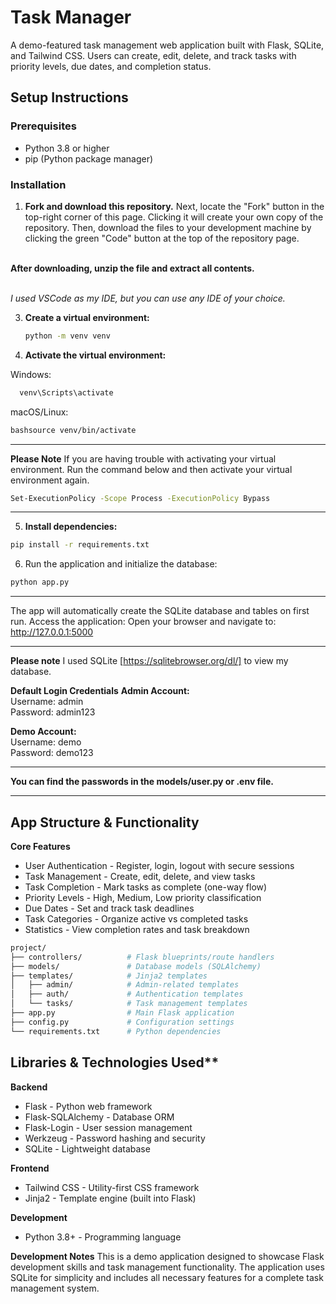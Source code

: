 # Task Manager

A demo-featured task management web application built with Flask, SQLite, and Tailwind CSS. Users can create, edit, delete, and track tasks with priority levels, due dates, and completion status.

## **Setup Instructions**

### **Prerequisites**
- Python 3.8 or higher
- pip (Python package manager)

### **Installation**
1. **Fork and download this repository.**
Next, locate the "Fork" button in the top-right corner of this page. Clicking it will create your own copy of the repository. Then, download the files to your development machine by clicking the green "Code" button at the top of the repository page.

<br>**After downloading, unzip the file and extract all contents.**

<br>*I used VSCode as my IDE, but you can use any IDE of your choice.*  


3. **Create a virtual environment:**
    ```bash
   python -m venv venv

4. **Activate the virtual environment:**

Windows:
```bash
  venv\Scripts\activate
```

macOS/Linux:
```bash
bashsource venv/bin/activate
```
-----------------------------------------------------
**Please Note**
If you are having trouble with activating your virtual environment.
Run the command below and then activate your virtual environment again.
```bash
Set-ExecutionPolicy -Scope Process -ExecutionPolicy Bypass
```
----------------------------------------------------------

5. **Install dependencies:**
```bash
pip install -r requirements.txt
```

6. Run the application and initialize the database:
```bash
python app.py
```
______________________________________________________________________________
The app will automatically create the SQLite database and tables on first run.
Access the application:
Open your browser and navigate to: http://127.0.0.1:5000
______________________________________________________________________________
**Please note** I used SQLite [https://sqlitebrowser.org/dl/] to view my database.

**Default Login Credentials**
**Admin Account:**
<br>Username: admin
<br>Password: admin123

**Demo Account:**
<br>Username: demo
<br>Password: demo123
______________________________________________________________________________
**You can find the passwords in the models/user.py or .env file.**
______________________________________________________________________________

## App Structure & Functionality
**Core Features**

- User Authentication - Register, login, logout with secure sessions
- Task Management - Create, edit, delete, and view tasks
- Task Completion - Mark tasks as complete (one-way flow)
- Priority Levels - High, Medium, Low priority classification
- Due Dates - Set and track task deadlines
- Task Categories - Organize active vs completed tasks
- Statistics - View completion rates and task breakdown

  
```bash
project/
├── controllers/          # Flask blueprints/route handlers
├── models/               # Database models (SQLAlchemy)
├── templates/            # Jinja2 templates
│   ├── admin/            # Admin-related templates
│   ├── auth/             # Authentication templates
│   └── tasks/            # Task management templates
├── app.py                # Main Flask application
├── config.py             # Configuration settings
└── requirements.txt      # Python dependencies
```

## Libraries & Technologies Used**
**Backend**

- Flask - Python web framework
- Flask-SQLAlchemy - Database ORM
- Flask-Login - User session management
- Werkzeug - Password hashing and security
- SQLite - Lightweight database

**Frontend**

- Tailwind CSS - Utility-first CSS framework
- Jinja2 - Template engine (built into Flask)

**Development**

- Python 3.8+ - Programming language

**Development Notes**
This is a demo application designed to showcase Flask development skills and task management functionality. 
The application uses SQLite for simplicity and includes all necessary features for a complete task management system.
